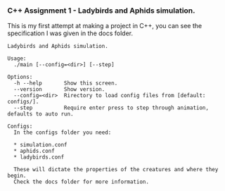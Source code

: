 ### C++ Assignment 1 - Ladybirds and Aphids simulation. 

This is my first attempt at making a project in C++, you can see the specification I was given in the docs folder. 

    Ladybirds and Aphids simulation.

    Usage:
      ./main [--config=<dir>] [--step]

    Options:
      -h --help       Show this screen.
      --version       Show version.
      --config=<dir>  Rirectory to load config files from [default: configs/].
      --step          Require enter press to step through animation, defaults to auto run.

    Configs:
      In the configs folder you need:
      
      * simulation.conf
      * aphids.conf
      * ladybirds.conf

      These will dictate the properties of the creatures and where they begin. 
      Check the docs folder for more information.

